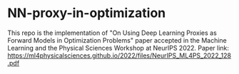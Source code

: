 # NN-proxy-in-optimization
This repo is the implementation of "On Using Deep Learning Proxies as Forward Models in Optimization Problems" paper accepted in the Machine Learning and the Physical Sciences Workshop at NeurIPS 2022. 
Paper link: https://ml4physicalsciences.github.io/2022/files/NeurIPS_ML4PS_2022_128.pdf
